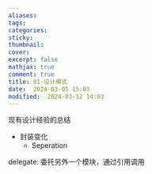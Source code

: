 ```yaml
---
aliases: 
tags: 
categories:
sticky:
thumbnail:
cover: 
excerpt: false
mathjax: true
comment: true
title: 01-设计模式
date:  2024-03-05 15:03
modified:  2024-03-12 14:03
---
```


现有设计经验的总结


- 封装变化
	- Seperation

delegate: 委托另外一个模块，通过引用调用